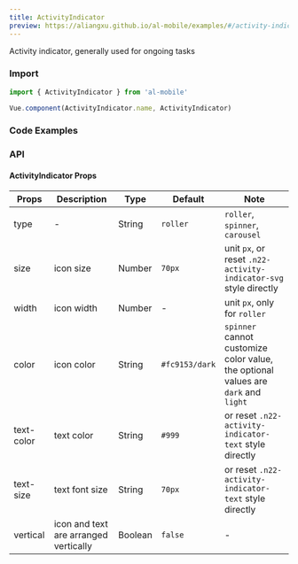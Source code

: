 ```yaml
---
title: ActivityIndicator
preview: https://aliangxu.github.io/al-mobile/examples/#/activity-indicator
---
```


Activity indicator, generally used for ongoing tasks

### Import

```javascript
import { ActivityIndicator } from 'al-mobile'

Vue.component(ActivityIndicator.name, ActivityIndicator)
```

### Code Examples
<!-- DEMO -->

### API

#### ActivityIndicator Props
|Props | Description | Type | Default | Note|
|------|------|------|------|------|
|type|-|String|`roller`|`roller`, `spinner`, `carousel`|
|size|icon size|Number|`70px`|unit `px`, or reset `.n22-activity-indicator-svg` style directly|
|width|icon width|Number|-|unit `px`, only for `roller`|
|color|icon color|String|`#fc9153/dark`|`spinner` cannot customize color value, the optional values are `dark` and `light`|
|text-color|text color|String|`#999`|or reset `.n22-activity-indicator-text` style directly|
|text-size|text font size|String|`70px`|or reset `.n22-activity-indicator-text` style directly|
|vertical|icon and text are arranged vertically|Boolean|`false`|-|